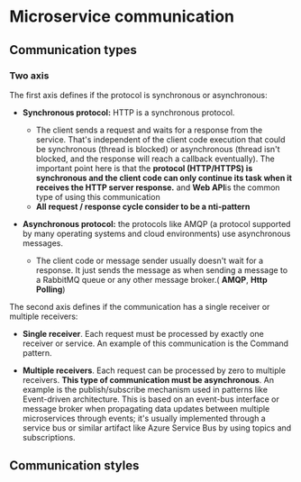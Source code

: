 # Microservice communication

## Communication types

### Two axis

The first axis defines if the protocol is synchronous or asynchronous:

- **Synchronous protocol:** HTTP is a synchronous protocol.

  - The client sends a request and waits for a response from the service. That's independent of the client code execution that could be synchronous (thread is blocked) or asynchronous (thread isn't blocked, and the response will reach a callback eventually). The important point here is that the **protocol (HTTP/HTTPS) is synchronous and the client code can only continue its task when it receives the HTTP server response.** and **Web API**is the common type of using this communication
  - **All request / response cycle consider to be a nti-pattern**

- **Asynchronous protocol:** the protocols like AMQP (a protocol supported by many operating systems and cloud environments) use asynchronous messages.
  - The client code or message sender usually doesn't wait for a response. It just sends the message as when sending a message to a RabbitMQ queue or any other message broker.( **AMQP**, **Http Polling**)

The second axis defines if the communication has a single receiver or multiple receivers:

- **Single receiver**. Each request must be processed by exactly one receiver or service. An example of this communication is the Command pattern.

- **Multiple receivers**. Each request can be processed by zero to multiple receivers. **This type of communication must be asynchronous**. An example is the publish/subscribe mechanism used in patterns like Event-driven architecture. This is based on an event-bus interface or message broker when propagating data updates between multiple microservices through events; it's usually implemented through a service bus or similar artifact like Azure Service Bus by using topics and subscriptions.

## Communication styles
